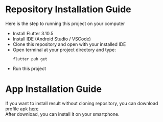 # Repository Installation Guide
Here is the step to running this project on your computer
- Install Flutter 3.10.5
- Install IDE (Android Studio / VSCode)
- Clone this repository and open with your installed IDE
- Open terminal at your project directory and type:
  ```
  flutter pub get
  ```
- Run this project

# App Installation Guide
If you want to install result without cloning repository, you can download profile apk [here](https://drive.google.com/file/d/1ZHLrcqgIEjIBlRemGkEIvpBxl66XFqlj/view?usp=sharing)
<br>After download, you can install it on your smartphone.
